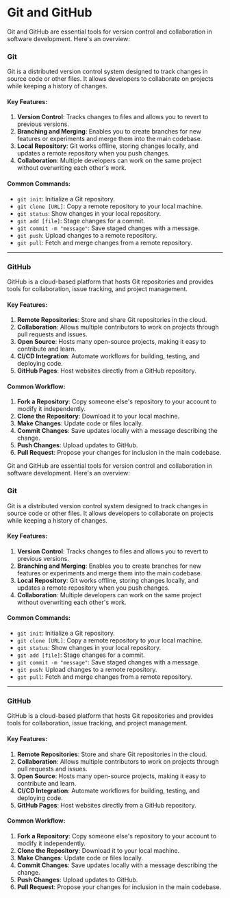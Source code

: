 # Git and GitHub

Git and GitHub are essential tools for version control and collaboration in software development. 
Here's an overview:  

### **Git**  
Git is a distributed version control system designed to track changes in source code or other files. It allows developers to collaborate on projects while keeping a history of changes.  

#### Key Features:  
1. **Version Control**: Tracks changes to files and allows you to revert to previous versions.  
2. **Branching and Merging**: Enables you to create branches for new features or experiments and merge them into the main codebase.  
3. **Local Repository**: Git works offline, storing changes locally, and updates a remote repository when you push changes.  
4. **Collaboration**: Multiple developers can work on the same project without overwriting each other's work.  

#### Common Commands:  
- `git init`: Initialize a Git repository.  
- `git clone [URL]`: Copy a remote repository to your local machine.  
- `git status`: Show changes in your local repository.  
- `git add [file]`: Stage changes for a commit.  
- `git commit -m "message"`: Save staged changes with a message.  
- `git push`: Upload changes to a remote repository.  
- `git pull`: Fetch and merge changes from a remote repository.  

---

### **GitHub**  
GitHub is a cloud-based platform that hosts Git repositories and provides tools for collaboration, issue tracking, and project management.  

#### Key Features:  
1. **Remote Repositories**: Store and share Git repositories in the cloud.  
2. **Collaboration**: Allows multiple contributors to work on projects through pull requests and issues.  
3. **Open Source**: Hosts many open-source projects, making it easy to contribute and learn.  
4. **CI/CD Integration**: Automate workflows for building, testing, and deploying code.  
5. **GitHub Pages**: Host websites directly from a GitHub repository.  

#### Common Workflow:  
1. **Fork a Repository**: Copy someone else's repository to your account to modify it independently.  
2. **Clone the Repository**: Download it to your local machine.  
3. **Make Changes**: Update code or files locally.  
4. **Commit Changes**: Save updates locally with a message describing the change.  
5. **Push Changes**: Upload updates to GitHub.  
6. **Pull Request**: Propose your changes for inclusion in the main codebase.  

Git and GitHub are essential tools for version control and collaboration in software development. Here's an overview:  

### **Git**  
Git is a distributed version control system designed to track changes in source code or other files. It allows developers to collaborate on projects while keeping a history of changes.  

#### Key Features:  
1. **Version Control**: Tracks changes to files and allows you to revert to previous versions.  
2. **Branching and Merging**: Enables you to create branches for new features or experiments and merge them into the main codebase.  
3. **Local Repository**: Git works offline, storing changes locally, and updates a remote repository when you push changes.  
4. **Collaboration**: Multiple developers can work on the same project without overwriting each other's work.  

#### Common Commands:  
- `git init`: Initialize a Git repository.  
- `git clone [URL]`: Copy a remote repository to your local machine.  
- `git status`: Show changes in your local repository.  
- `git add [file]`: Stage changes for a commit.  
- `git commit -m "message"`: Save staged changes with a message.  
- `git push`: Upload changes to a remote repository.  
- `git pull`: Fetch and merge changes from a remote repository.  

---

### **GitHub**  
GitHub is a cloud-based platform that hosts Git repositories and provides tools for collaboration, issue tracking, and project management.  

#### Key Features:  
1. **Remote Repositories**: Store and share Git repositories in the cloud.  
2. **Collaboration**: Allows multiple contributors to work on projects through pull requests and issues.  
3. **Open Source**: Hosts many open-source projects, making it easy to contribute and learn.  
4. **CI/CD Integration**: Automate workflows for building, testing, and deploying code.  
5. **GitHub Pages**: Host websites directly from a GitHub repository.  

#### Common Workflow:  
1. **Fork a Repository**: Copy someone else's repository to your account to modify it independently.  
2. **Clone the Repository**: Download it to your local machine.  
3. **Make Changes**: Update code or files locally.  
4. **Commit Changes**: Save updates locally with a message describing the change.  
5. **Push Changes**: Upload updates to GitHub.  
6. **Pull Request**: Propose your changes for inclusion in the main codebase.  


